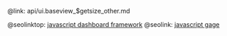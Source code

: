 @link: api/ui.baseview_$getsize_other.md

@seolinktop: [javascript dashboard framework](https://webix.com)
@seolink: [javascript gage](https://webix.com/widget/gage/)